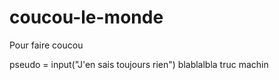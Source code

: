 # coucou-le-monde
Pour faire coucou

pseudo = input("J'en sais toujours rien")
blablalbla
truc
machin
